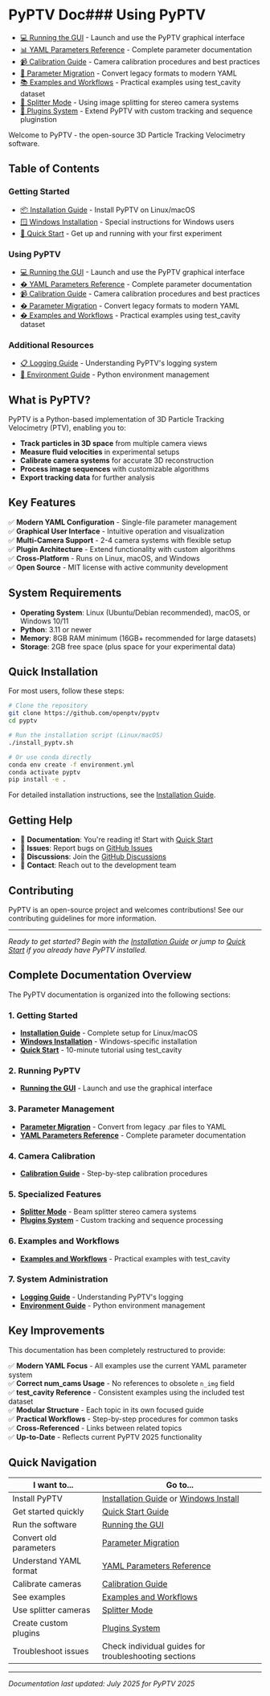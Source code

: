 # PyPTV Doc### Using PyPTV
- [💻 Running the GUI](running-gui.md) - Launch and use the PyPTV graphical interface
- [📊 YAML Parameters Reference](yaml-parameters.md) - Complete parameter documentation
- [📹 Calibration Guide](calibration.md) - Camera calibration procedures and best practices
- [📄 Parameter Migration](parameter-migration.md) - Convert legacy formats to modern YAML
- [📚 Examples and Workflows](examples.md) - Practical examples using test_cavity dataset
- [🔧 Splitter Mode](splitter-mode.md) - Using image splitting for stereo camera systems
- [🔌 Plugins System](plugins.md) - Extend PyPTV with custom tracking and sequence pluginstion

Welcome to PyPTV - the open-source 3D Particle Tracking Velocimetry software.

## Table of Contents

### Getting Started
- [📦 Installation Guide](installation.md) - Install PyPTV on Linux/macOS
- [🪟 Windows Installation](windows-installation.md) - Special instructions for Windows users
- [🚀 Quick Start](quick-start.md) - Get up and running with your first experiment

### Using PyPTV
- [💻 Running the GUI](running-gui.md) - Launch and use the PyPTV graphical interface
- [� YAML Parameters Reference](yaml-parameters.md) - Complete parameter documentation
- [📹 Calibration Guide](calibration.md) - Camera calibration procedures and best practices
- [� Parameter Migration](parameter-migration.md) - Convert legacy formats to modern YAML
- [� Examples and Workflows](examples.md) - Practical examples using test_cavity dataset

### Additional Resources
- [📋 Logging Guide](LOGGING_GUIDE.md) - Understanding PyPTV's logging system
- [🐍 Environment Guide](PYPTV_ENVIRONMENT_GUIDE.md) - Python environment management

## What is PyPTV?

PyPTV is a Python-based implementation of 3D Particle Tracking Velocimetry (PTV), enabling you to:

- **Track particles in 3D space** from multiple camera views
- **Measure fluid velocities** in experimental setups
- **Calibrate camera systems** for accurate 3D reconstruction
- **Process image sequences** with customizable algorithms
- **Export tracking data** for further analysis

## Key Features

✅ **Modern YAML Configuration** - Single-file parameter management  
✅ **Graphical User Interface** - Intuitive operation and visualization  
✅ **Multi-Camera Support** - 2-4 camera systems with flexible setup  
✅ **Plugin Architecture** - Extend functionality with custom algorithms  
✅ **Cross-Platform** - Runs on Linux, macOS, and Windows  
✅ **Open Source** - MIT license with active community development  

## System Requirements

- **Operating System**: Linux (Ubuntu/Debian recommended), macOS, or Windows 10/11
- **Python**: 3.11 or newer
- **Memory**: 8GB RAM minimum (16GB+ recommended for large datasets)
- **Storage**: 2GB free space (plus space for your experimental data)

## Quick Installation

For most users, follow these steps:

```bash
# Clone the repository
git clone https://github.com/openptv/pyptv
cd pyptv

# Run the installation script (Linux/macOS)
./install_pyptv.sh

# Or use conda directly
conda env create -f environment.yml
conda activate pyptv
pip install -e .
```

For detailed installation instructions, see the [Installation Guide](installation.md).

## Getting Help

- 📖 **Documentation**: You're reading it! Start with [Quick Start](quick-start.md)
- 🐛 **Issues**: Report bugs on [GitHub Issues](https://github.com/openptv/pyptv/issues)
- 💬 **Discussions**: Join the [GitHub Discussions](https://github.com/openptv/pyptv/discussions)
- 📧 **Contact**: Reach out to the development team

## Contributing

PyPTV is an open-source project and welcomes contributions! See our contributing guidelines for more information.

---

*Ready to get started? Begin with the [Installation Guide](installation.md) or jump to [Quick Start](quick-start.md) if you already have PyPTV installed.*

## Complete Documentation Overview

The PyPTV documentation is organized into the following sections:

### 1. Getting Started
- **[Installation Guide](installation.md)** - Complete setup for Linux/macOS
- **[Windows Installation](windows-installation.md)** - Windows-specific installation
- **[Quick Start](quick-start.md)** - 10-minute tutorial using test_cavity

### 2. Running PyPTV  
- **[Running the GUI](running-gui.md)** - Launch and use the graphical interface

### 3. Parameter Management
- **[Parameter Migration](parameter-migration.md)** - Convert from legacy .par files to YAML
- **[YAML Parameters Reference](yaml-parameters.md)** - Complete parameter documentation

### 4. Camera Calibration
- **[Calibration Guide](calibration.md)** - Step-by-step calibration procedures

### 5. Specialized Features
- **[Splitter Mode](splitter-mode.md)** - Beam splitter stereo camera systems
- **[Plugins System](plugins.md)** - Custom tracking and sequence processing

### 6. Examples and Workflows
- **[Examples and Workflows](examples.md)** - Practical examples with test_cavity

### 7. System Administration
- **[Logging Guide](LOGGING_GUIDE.md)** - Understanding PyPTV's logging
- **[Environment Guide](PYPTV_ENVIRONMENT_GUIDE.md)** - Python environment management

## Key Improvements

This documentation has been completely restructured to provide:

✅ **Modern YAML Focus** - All examples use the current YAML parameter system  
✅ **Correct num_cams Usage** - No references to obsolete `n_img` field  
✅ **test_cavity Reference** - Consistent examples using the included test dataset  
✅ **Modular Structure** - Each topic in its own focused guide  
✅ **Practical Workflows** - Step-by-step procedures for common tasks  
✅ **Cross-Referenced** - Links between related topics  
✅ **Up-to-Date** - Reflects current PyPTV 2025 functionality  

## Quick Navigation

| I want to... | Go to... |
|---------------|----------|
| Install PyPTV | [Installation Guide](installation.md) or [Windows Install](windows-installation.md) |
| Get started quickly | [Quick Start Guide](quick-start.md) |
| Run the software | [Running the GUI](running-gui.md) |
| Convert old parameters | [Parameter Migration](parameter-migration.md) |
| Understand YAML format | [YAML Parameters Reference](yaml-parameters.md) |
| Calibrate cameras | [Calibration Guide](calibration.md) |
| See examples | [Examples and Workflows](examples.md) |
| Use splitter cameras | [Splitter Mode](splitter-mode.md) |
| Create custom plugins | [Plugins System](plugins.md) |
| Troubleshoot issues | Check individual guides for troubleshooting sections |

---

*Documentation last updated: July 2025 for PyPTV 2025*
